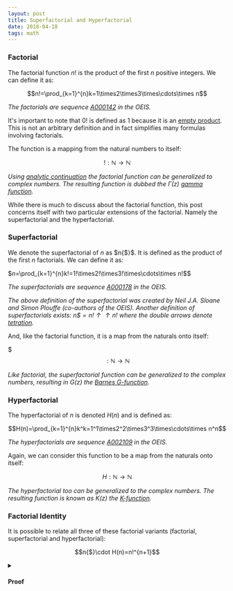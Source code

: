 ```yaml
---
layout: post
title: Superfactorial and Hyperfactorial
date: 2018-04-18
tags: math
---
```

### Factorial
The factorial function $n!$ is the product of the first $n$ positive integers. We can define it as:

$$n!=\prod_{k=1}^{n}k=1\times2\times3\times\cdots\times n$$

*The factorials are sequence [A000142](https://oeis.org/A000142) in the OEIS.*

It's important to note that $0!$ is defined as $1$ because it is an [empty product](https://en.wikipedia.org/wiki/Empty_product). This is not an arbitrary definition and in fact simplifies many formulas involving factorials.

The function is a mapping from the natural numbers to itself:

$$!:\mathbb{N}\rightarrow\mathbb{N}$$

*Using [analytic continuation](https://en.wikipedia.org/wiki/Analytic_continuation) the factorial function can be generalized to complex numbers. The resulting function is dubbed the $\Gamma(z)$ [gamma function](https://en.wikipedia.org/wiki/Gamma_function).*

While there is much to discuss about the factorial function, this post concerns itself with two particular extensions of the factorial. Namely the superfactorial and the hyperfactorial.

<!--more-->

### Superfactorial
We denote the superfactorial of $n$ as $n{$}$. It is defined as the product of the first $n$ factorials. We can define it as:

$$n$=\prod_{k=1}^{n}k!=1!\times2!\times3!\times\cdots\times n!$$

*The superfactorials are sequence [A000178](https://oeis.org/A000178) in the OEIS.*

*The above definition of the superfactorial was created by Neil J.A. Sloane and Simon Plouffe (co-authors of the OEIS). Another definition of superfactorials exists: $n{\$}=n!\uparrow\uparrow n!$ where the double arrows denote [tetration](https://en.wikipedia.org/wiki/Tetration).*

And, like the factorial function, it is a map from the naturals onto itself:

$$$:\mathbb{N}\rightarrow\mathbb{N}$$

*Like factorial, the superfactorial function can be generalized to the complex numbers, resulting in $G(z)$ the [Barnes G-function](https://en.wikipedia.org/wiki/Barnes_G-function).*

### Hyperfactorial
The hyperfactorial of $n$ is denoted $H(n)$ and is defined as:

$$H(n)=\prod_{k=1}^{n}k^k=1^1\times2^2\times3^3\times\cdots\times n^n$$

*The hyperfactorials are sequence [A002109](https://oeis.org/A002109) in the OEIS.*

Again, we can consider this function to be a map from the naturals onto itself:

$$H:\mathbb{N}\rightarrow\mathbb{N}$$

*The hyperfactorial too can be generalized to the complex numbers. The resulting function is known as $K(z)$ the [K-function](https://en.wikipedia.org/wiki/K-function).*

### Factorial Identity
It is possible to relate all three of these factorial variants (factorial, superfactorial and hyperfactorial):

$$n{$}\cdot H(n)=n!^{n+1}$$

<details>
<summary><h4 class="inline">Proof</h4></summary>

We can prove the above statement, which we'll call $P(n)$, by induction:

$$P(n)\equiv n{$}\cdot H(n)=n!^{n+1}$$

First we multiply both sides of the equation by $(n+1)!(n+1)^{n+1}$:

$$\begin{align}n{$}\cdot H(n)&=n!^{n+1}\\
(n+1)!(n+1)^{n+1}& \ \ \ \ \ (n+1)!(n+1)^{n+1}
\end{align}$$

Now let's simplify the left hand side first. Notice that $n{\$}\cdot(n+1)!=(n+1){\$}$ and that $H(n)\cdot(n+1)^{n+1}=H(n+1)$. From this the left hand side simply becomes:

$$(n+1){$}\cdot H(n+1)$$

Now let's deal with right hand side. Notice that the expression can be rewritten as:

$$\begin{align}
n!^{n+1} \color{green}{(n+1)!}(n+1)^{n+1}&=n!^{n+1}\color{green}{n!(n+1)}(n+1)^{n+1}\\
&=n!^{n+2}(n+1)^{n+2}\\
&=(n+1)!^{n+2}\\
\end{align}$$

Putting the right and left hand sides back together we can see that we just proved $P(n+1)$:

$$P(n+1)\equiv(n+1){$}\cdot H(n+1)=(n+1)!^{n+2}$$

However $P(n+1)$ was proved under the assumption that $P(n)$ was true. Thus:

$$P(n)\implies P(n+1)$$

But, notice that $P(1)$ is true:

$$\begin{align}
P(1)&\equiv 1{$}\cdot H(1)=(1!)^{1+1}\\
&\equiv1\cdot1=1\\
&\equiv T
\end{align}$$

Because $P(1)$ is true, this means that $P(1+1)=P(2)$ is true. This implies that $P(2+1)=P(3)$ is true and so on and so forth for all integers above $1$. Thus by induction:

$$\begin{align}
&P(n)\implies P(n+1)\\
&P(1)\\
\therefore\ &\hline{\forall n\in \mathbb{N},\ P(n)}\\
\end{align}$$
